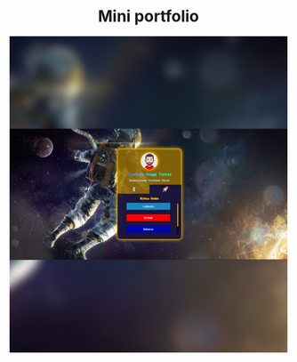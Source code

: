 <div align="center">
  
  <h1>Mini portfolio</h1>
  
  <a href="https://charlonekt.github.io/Mini-portfolio/">
    <img src="https://github.com/CharloneKT/Mini-portfolio/blob/main/src/img/Meuprimeiroportfolio.png" width=500px>
  </a>
  
</div>
